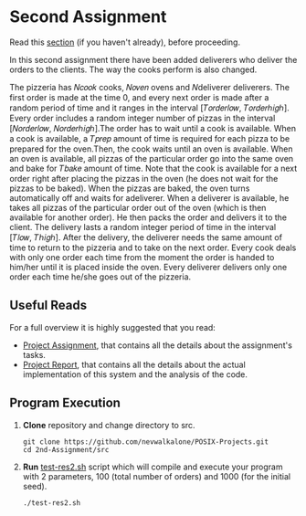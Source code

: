 # Second Assignment

Read this [section](https://github.com/nevwalkalone/POSIX-Projects/blob/main/README.md) (if you haven't already), before proceeding.

In this second assignment there have been added deliverers
who deliver the orders to the clients. The way the cooks perform is also changed.

The pizzeria has 𝑁𝑐𝑜𝑜𝑘 cooks, 𝑁𝑜𝑣𝑒𝑛 ovens and 𝑁deliverer deliverers. The first order is
made at the time 0, and every next order is made after a random period of time and it ranges in
the interval [𝑇𝑜𝑟𝑑𝑒𝑟𝑙𝑜𝑤, 𝑇𝑜𝑟𝑑𝑒𝑟ℎ𝑖𝑔ℎ]. Every order includes a random integer number of pizzas in
the interval [𝑁𝑜𝑟𝑑𝑒𝑟𝑙𝑜𝑤, 𝑁𝑜𝑟𝑑𝑒𝑟ℎ𝑖𝑔ℎ].The order has to wait until a cook is available. When a cook
is available, a 𝑇𝑝𝑟𝑒𝑝 amount of time is required for each pizza to be prepared for the oven.Then,
the cook waits until an oven is available. When an oven is available, all pizzas of the particular
order go into the same oven and bake for 𝑇𝑏𝑎𝑘𝑒 amount of time. Note that the cook is available
for a next order right after placing the pizzas in the oven (he does not wait for the pizzas to be
baked). When the pizzas are baked, the oven turns automatically off and waits for adeliverer.
When a deliverer is available, he takes all pizzas of the particular order out of the oven (which is
then available for another order). He then packs the order and delivers it to the client. The
delivery lasts a random integer period of time in the interval [𝑇𝑙𝑜𝑤, 𝑇ℎ𝑖𝑔ℎ]. After the delivery, the
deliverer needs the same amount of time to return to the pizzeria and to take on the next
order. Every cook deals with only one order each time from the moment the order is handed to
him/her until it is placed inside the oven. Every deliverer delivers only one order each time he/she
goes out of the pizzeria.

## Useful Reads

For a full overview it is highly suggested that you read:

- [Project Assignment](assignment-report/project2-assignment.pdf), that contains all the details about the assignment's tasks.
- [Project Report](assignment-report/project2-report.pdf), that contains all the details about the actual implementation of this system and the analysis of the code.

## Program Execution

1. **Clone** repository and change directory to src.

   ```console
   git clone https://github.com/nevwalkalone/POSIX-Projects.git
   cd 2nd-Assignment/src
   ```

2. **Run** [test-res2.sh](src/test-res2.sh) script which will compile and execute your program with 2 parameters, 100 (total number of orders) and 1000 (for the initial seed).

   ```console
   ./test-res2.sh
   ```
